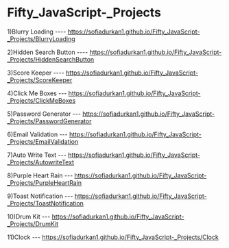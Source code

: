 # Fifty_JavaScript-_Projects

1)Blurry Loading ---- https://sofiadurkan1.github.io/Fifty_JavaScript-_Projects/BlurryLoading

2)Hidden Search Button ----  https://sofiadurkan1.github.io/Fifty_JavaScript-_Projects/HiddenSearchButton

3)Score Keeper ---- https://sofiadurkan1.github.io/Fifty_JavaScript-_Projects/ScoreKeeper

4)Click Me Boxes --- https://sofiadurkan1.github.io/Fifty_JavaScript-_Projects/ClickMeBoxes

5)Password Generator --- https://sofiadurkan1.github.io/Fifty_JavaScript-_Projects/PasswordGenerator

6)Email Validation --- https://sofiadurkan1.github.io/Fifty_JavaScript-_Projects/EmailValidation

7)Auto Write Text ---  https://sofiadurkan1.github.io/Fifty_JavaScript-_Projects/AutowriteText

8)Purple Heart Rain --- https://sofiadurkan1.github.io/Fifty_JavaScript-_Projects/PurpleHeartRain

9)Toast Notification --- https://sofiadurkan1.github.io/Fifty_JavaScript-_Projects/ToastNotification

10)Drum Kit --- https://sofiadurkan1.github.io/Fifty_JavaScript-_Projects/DrumKit

11)Clock --- https://sofiadurkan1.github.io/Fifty_JavaScript-_Projects/Clock
